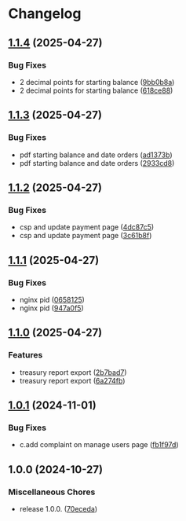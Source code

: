 # Changelog

## [1.1.4](https://github.com/omar-farooq/zah/compare/v1.1.3...v1.1.4) (2025-04-27)


### Bug Fixes

* 2 decimal points for starting balance ([9bb0b8a](https://github.com/omar-farooq/zah/commit/9bb0b8a41951789c27d6ce4c00420b838ce3a8bc))
* 2 decimal points for starting balance ([618ce88](https://github.com/omar-farooq/zah/commit/618ce88dbdad4438ccefb2443fe3f4d53b4ddf50))

## [1.1.3](https://github.com/omar-farooq/zah/compare/v1.1.2...v1.1.3) (2025-04-27)


### Bug Fixes

* pdf starting balance and date orders ([ad1373b](https://github.com/omar-farooq/zah/commit/ad1373b863f80b70a5c505d0ed678c881145a2d3))
* pdf starting balance and date orders ([2933cd8](https://github.com/omar-farooq/zah/commit/2933cd8de41bda2f22ae3b36b9fcfe85dd9ef787))

## [1.1.2](https://github.com/omar-farooq/zah/compare/v1.1.1...v1.1.2) (2025-04-27)


### Bug Fixes

* csp and update payment page ([4dc87c5](https://github.com/omar-farooq/zah/commit/4dc87c52e38025343d971b8c1389d9a6370682f8))
* csp and update payment page ([3c61b8f](https://github.com/omar-farooq/zah/commit/3c61b8fb719fbc5d73abddf27205e2a2a38939af))

## [1.1.1](https://github.com/omar-farooq/zah/compare/v1.1.0...v1.1.1) (2025-04-27)


### Bug Fixes

* nginx pid ([0658125](https://github.com/omar-farooq/zah/commit/06581256530a9aa81b1beaaeeb37ce8ef9d89d50))
* nginx pid ([947a0f5](https://github.com/omar-farooq/zah/commit/947a0f5b11759d5aac65f319e37077111b7f6eab))

## [1.1.0](https://github.com/omar-farooq/zah/compare/v1.0.1...v1.1.0) (2025-04-27)


### Features

* treasury report export ([2b7bad7](https://github.com/omar-farooq/zah/commit/2b7bad749307695ea21725d6a84e2c1600b579a6))
* treasury report export ([6a274fb](https://github.com/omar-farooq/zah/commit/6a274fbcc9f65ad0f97681dba21da38e3c222e88))

## [1.0.1](https://github.com/omar-farooq/zah/compare/v1.0.0...v1.0.1) (2024-11-01)


### Bug Fixes

* c.add complaint on manage users page ([fb1f97d](https://github.com/omar-farooq/zah/commit/fb1f97d69de8d6a4dfa3e194d662964311cbcfeb))

## 1.0.0 (2024-10-27)


### Miscellaneous Chores

* release 1.0.0. ([70eceda](https://github.com/omar-farooq/zah/commit/70ecedadb2d6252e0a1b291add9c6051d604fa7f))
